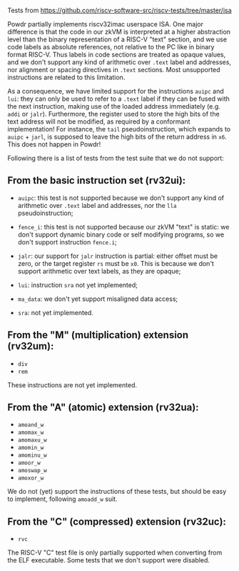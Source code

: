 Tests from https://github.com/riscv-software-src/riscv-tests/tree/master/isa

Powdr partially implements riscv32imac userspace ISA. One major difference is
that the code in our zkVM is interpreted at a higher abstraction level than the
binary representation of a RISC-V "text" section, and we use code labels as
absolute references, not relative to the PC like in binary format RISC-V. Thus
labels in code sections are treated as opaque values, and we don't support any
kind of arithmetic over `.text` label and addresses, nor alignment or spacing
directives in `.text` sections. Most unsupported instructions are related to
this limitation.

As a consequence, we have limited support for the instructions `auipc` and
`lui`: they can only be used to refer to a `.text` label if they can be fused
with the next instruction, making use of the loaded address immediately (e.g.
`addi` or `jalr`). Furthermore, the register used to store the high bits of the
text address will not be modified, as required by a conformant implementation!
For instance, the `tail` pseudoinstruction, which expands to `auipc` + `jarl`,
is supposed to leave the high bits of the return address in `x6`. This does not
happen in Powdr!

Following there is a list of tests from the test suite that we do not support:

## From the basic instruction set (rv32ui):

- `auipc`: this test is not supported because we don't support any kind of arithmetic over
`.text` label and addresses, nor the `lla` pseudoinstruction;

- `fence_i`: this test is not supported because our zkVM "text" is static: we don't support
dynamic binary code or self modifying programs, so we don't support instruction `fence.i`;

- `jalr`: our support for `jalr` instruction is partial: either offset must be zero,
or the target register `rs` must be `x0`. This is because we don't support arithmetic
over text labels, as they are opaque;

- `lui`: instruction `sra` not yet implemented;

- `ma_data`: we don't yet support misaligned data access;

- `sra`: not yet implemented.

## From the "M" (multiplication) extension (rv32um):

- `div`
- `rem`

These instructions are not yet implemented.

## From the "A" (atomic) extension (rv32ua):

- `amoand_w`
- `amomax_w`
- `amomaxu_w`
- `amomin_w`
- `amominu_w`
- `amoor_w`
- `amoswap_w`
- `amoxor_w`

We do not (yet) support the instructions of these tests, but should be easy to
implement, following `amoadd_w` suit.

## From the "C" (compressed) extension (rv32uc):

- `rvc`

The RISC-V "C" test file is only partially supported when converting from the
ELF executable. Some tests that we don't support were disabled.
